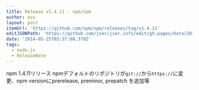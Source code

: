 ```yaml
---
title: Release v1.4.11 · npm/npm
author: azu
layout: post
itemUrl: 'https://github.com/npm/npm/releases/tag/v1.4.11'
editJSONPath: 'https://github.com/jser/jser.info/edit/gh-pages/data/2014/05/index.json'
date: '2014-05-25T03:37:08.379Z'
tags:
  - node.js
  - ReleaseNote
---
```

npm 1.4.11リリース
npmデフォルトのリポジトリが`git://`から`https://`に変更、npm versionにprerelease, preminor, prepatch を追加等
